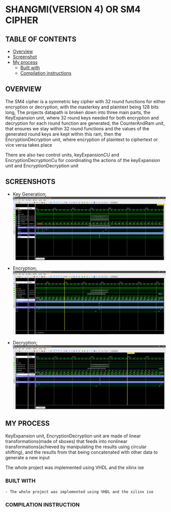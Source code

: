 # SHANGMI(VERSION 4) OR SM4 CIPHER


## TABLE OF CONTENTS
- [Overview](#overview)
- [Screenshot](#screenshot)
- [My process](#process)
  - [Built with](#built_with)
  - [Compilation instructions](#compilation_instruction)

## OVERVIEW
The SM4 cipher is a symmetric key cipher with 32 round functions for either encryption or decryption, with the masterkey and plaintext being 128 bits long, The projects datapath is broken down into three main parts, the KeyExpansion unit, where 32 round keys needed for both encryption and decryption for each round function are generated, the CounterAndRam unit, that ensures we stay within 32 round functions and the values of the generated round keys are kept within this ram, then the EncryptionDecryption unit, where encryption of plaintext to ciphertext or vice versa takes place

There are also two control units, keyExpansionCU and EncryptionDecryptionCu for coordinating the actions of the keyExpansion unit and EncryptionDecryption unit


## SCREENSHOTS
- Key Generation;
![Key Generation](screenshots/keygen.png)

- Encryption;
![Encryption](screenshots/enc.png)

- Decryption;
![Decryption](screenshots/dec.png)


## MY PROCESS
KeyExpansion unit, EncryptionDecryption unit are made of linear transformations(made of sboxes) that feeds into nonlinear transformations(achieved by manipulating the results using circular shifting), and the results from that being concatenated with other data to generate a new input

The whole project was implemented using VHDL and the xilinx ise
 

### BUILT WITH
    - The whole project was implemented using VHDL and the xilinx ise


### COMPILATION INSTRUCTION


